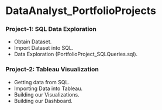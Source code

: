 # DataAnalyst_PortfolioProjects

### Project-1: SQL Data Exploration
- Obtain Dataset.
- Import Dataset into SQL.
- Data Exploration (PortfolioProject_SQLQueries.sql).

### Project-2: Tableau Visualization
- Getting data from SQL.
- Importing Data into Tableau.
- Building our Visualizations.
- Building our Dashboard.
